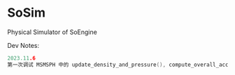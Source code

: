 # SoSim
Physical Simulator of SoEngine

Dev Notes:
``` c++
2023.11.6 
第一次调试 MSMSPH 中的 update_density_and_pressure(), compute_overall_acc(), advect_particles() 接口；其他接口未调试。
```
